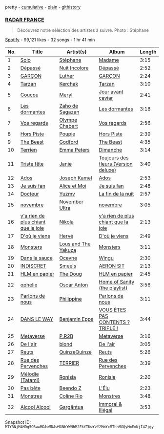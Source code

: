 pretty - [cumulative](/playlists/cumulative/37i9dQZF1DWWNlI0CRgWup.md) - [plain](/playlists/plain/37i9dQZF1DWWNlI0CRgWup) - [githistory](https://github.githistory.xyz/mackorone/spotify-playlist-archive/blob/main/playlists/plain/37i9dQZF1DWWNlI0CRgWup)

### [RADAR FRANCE](https://open.spotify.com/playlist/37i9dQZF1DWWNlI0CRgWup)

> Découvrez notre sélection des artistes à suivre\. Photo : Stéphane

[Spotify](https://open.spotify.com/user/spotify) - 99,121 likes - 32 songs - 1 hr 41 min

| No. | Title | Artist(s) | Album | Length |
|---|---|---|---|---|
| 1 | [Solo](https://open.spotify.com/track/3bfW2D6xj3mspwxwi3ieyl) | [Stéphane](https://open.spotify.com/artist/1ONaDILNtXKICFlrBdmgif) | [Madame](https://open.spotify.com/album/55Ya1piow9PzoMfpGfswLd) | 3:15 |
| 2 | [Dépassé](https://open.spotify.com/track/5bOWPM362XpMa8zn6UR9te) | [Nuit Incolore](https://open.spotify.com/artist/2oOAiE62UgqjCEWTHPdn0F) | [Dépassé](https://open.spotify.com/album/1WsuPxnNB1pgkd1a5UsgrS) | 2:52 |
| 3 | [GARÇON](https://open.spotify.com/track/7wZnwgGkwpJ8EYJ6VEJD2A) | [Luther](https://open.spotify.com/artist/712cOCN3mpraX2UOgUvdHW) | [GARÇON](https://open.spotify.com/album/0pgPGBjDayWlzT8eAjjcKG) | 2:24 |
| 4 | [Tarzan](https://open.spotify.com/track/7bTEYM4keeHBnm8h0nBj5G) | [Kerchak](https://open.spotify.com/artist/1nRbtbdYK51y71nVOxu332) | [Tarzan](https://open.spotify.com/album/0vvWbMFuL708tNtMx4Z2QL) | 3:10 |
| 5 | [Coucou](https://open.spotify.com/track/3kiTnvHHKipoAwa40GTGGy) | [Meryl](https://open.spotify.com/artist/1AT8NKdQOU0EVPu6ehN4NA) | [Jour avant caviar](https://open.spotify.com/album/4PX1ZZFjRIhHG57nRSP4mF) | 2:41 |
| 6 | [Les dormantes](https://open.spotify.com/track/5FRYkF4q7TJ3QRHn2aWZHr) | [Zaho de Sagazan](https://open.spotify.com/artist/38GSybQjdc6sxptciOkxMq) | [Les dormantes](https://open.spotify.com/album/58Gqv2FeIlHyw0mxSnRs9Q) | 3:18 |
| 7 | [Vos regards](https://open.spotify.com/track/6Q5zrEyK6J1M0NtKAbjLGJ) | [Olympe Chabert](https://open.spotify.com/artist/5vAhRi3Q9OFWN9C8pO3oTp) | [Vos regards](https://open.spotify.com/album/1HBzsUdxo3pg4Dk8U3CWUz) | 2:56 |
| 8 | [Hors Piste](https://open.spotify.com/track/7LrVEMD3Qtva05qoBivomr) | [Poupie](https://open.spotify.com/artist/71x0OO2toFjXrMRcufL9tv) | [Hors Piste](https://open.spotify.com/album/7npKfCu8EwFlXqSvErPZCj) | 2:39 |
| 9 | [The Beast](https://open.spotify.com/track/5nE5gmDADdXZ3LwES22kYt) | [Godford](https://open.spotify.com/artist/4pUwtnbS6FdBniLp410AOu) | [The Beast](https://open.spotify.com/album/3U9XwEP5Ia637qr6yX3578) | 4:35 |
| 10 | [Terrien](https://open.spotify.com/track/3zxgaONWwTwSWuisr4SV0Q) | [Emma Peters](https://open.spotify.com/artist/6lY6kOVMG0mR07JTzU33o5) | [Dimanche](https://open.spotify.com/album/5KnRVFct1nHFXTJ3iavsLq) | 3:14 |
| 11 | [Triste fête](https://open.spotify.com/track/7lF4vYpokRbb9tdAq12tbx) | [Janie](https://open.spotify.com/artist/2WSFLb1izcqFnU9KakhCnU) | [Toujours des fleurs \(Version deluxe\)](https://open.spotify.com/album/1UK0794RKtEfbCRhUV2yRj) | 3:40 |
| 12 | [Ados](https://open.spotify.com/track/0gc9MiWqo0me326ecRzaPg) | [Joseph Kamel](https://open.spotify.com/artist/5SQFDZOMgKao4hMpULEaoI) | [Ados](https://open.spotify.com/album/2Og8w5f5fU4PEMH3GbNgZw) | 2:53 |
| 13 | [Je suis fan](https://open.spotify.com/track/0ek3SCgTcQBeRE897H2IDp) | [Alice et Moi](https://open.spotify.com/artist/1NcCVE1FRpBSlN3LcAfhn3) | [Je suis fan](https://open.spotify.com/album/6CDA4RgsL8Mney02IwKaPH) | 2:48 |
| 14 | [Docteur](https://open.spotify.com/track/0WoXJsM5EKwhYURKx3p1p2) | [Yuzmv](https://open.spotify.com/artist/1cYA2rnKwpVYe9iVH3Djjm) | [La fin de la nuit](https://open.spotify.com/album/61B9Jgp1u9U46CUNIFOJfb) | 2:57 |
| 15 | [novembre](https://open.spotify.com/track/30icGaTYAoxKjczSHfoSG2) | [November Ultra](https://open.spotify.com/artist/0naOCLau0NmL1kdFlbZAfr) | [novembre](https://open.spotify.com/album/66VkskaQjFwIhORK51Ke6S) | 3:05 |
| 16 | [y'a rien de plus chiant que la joie](https://open.spotify.com/track/2qpfUuhooMWT7m3o6Jg0CB) | [Nikola](https://open.spotify.com/artist/0JEBnGhyAmu2hlEgZE2Ydj) | [y'a rien de plus chiant que la joie](https://open.spotify.com/album/1ApHah4ETKmbD3pSpO9mBB) | 2:13 |
| 17 | [D'où je viens](https://open.spotify.com/track/3r5HKO6wkcIOMwn0jp76nG) | [Hervé](https://open.spotify.com/artist/3mNXGOPYzxYiGxttEvJ9hx) | [D'où je viens](https://open.spotify.com/album/3VXCSVRtvJNavOvT5972Y3) | 2:49 |
| 18 | [Monsters](https://open.spotify.com/track/7GCm7A124YRmDNOy1WKVc7) | [Lous and The Yakuza](https://open.spotify.com/artist/2HPiMwJktBXqakN0hnON2R) | [Monsters](https://open.spotify.com/album/6g0oLxGFKAl7VvuQaIIgg9) | 3:11 |
| 19 | [Dans la sauce](https://open.spotify.com/track/4JotkTX7ImmIoQK5gwBIIh) | [Ocevne](https://open.spotify.com/artist/0K4D8NX2d2sMQlvWcfLhSL) | [Wingu](https://open.spotify.com/album/5Xd5Rh3JdkV5sJ0HVf1vB6) | 2:30 |
| 20 | [INDISCRET](https://open.spotify.com/track/2XkZf7PB3MjaBdnzR2KFSo) | [Smeels](https://open.spotify.com/artist/6FyY3mlFrDdKUX35GrzeOZ) | [AERON SIT](https://open.spotify.com/album/499DppgglIUt1d6UD6GNW8) | 2:13 |
| 21 | [HLM en papier](https://open.spotify.com/track/1H2XgIWqSYq0hNGEBjoslV) | [The Doug](https://open.spotify.com/artist/1AT7xbkG9hKbNlvGfZtA7S) | [HLM en papier](https://open.spotify.com/album/7oJAgG54spaDSF0oyD8OFH) | 2:45 |
| 22 | [ophelie](https://open.spotify.com/track/6XdxQd4EFvYOvWYqr1KXm3) | [Oscar Anton](https://open.spotify.com/artist/1g3dAnqp218LiNN9ng5dIh) | [Home of Sanity \(the playlist\)](https://open.spotify.com/album/0HuDE3XfOnoI068AEUaLmE) | 3:56 |
| 23 | [Parlons de nous](https://open.spotify.com/track/4ReQJvkxH6Ab1H2aeQToU8) | [Philippine](https://open.spotify.com/artist/0jm6JzrAGaSgKY02PI2k4E) | [Parlons de nous](https://open.spotify.com/album/7BhzlJRv10yLohFzjJUKkk) | 3:11 |
| 24 | [DANS LE WAY](https://open.spotify.com/track/3WDx6AjGrZyrOygj6RCoHf) | [Benjamin Epps](https://open.spotify.com/artist/2quhaEEtVvUNS0HwL1EJNn) | [VOUS ÊTES PAS CONTENTS ? TRIPLÉ !](https://open.spotify.com/album/1sXTto4AKCeNd8yKON0lHh) | 3:44 |
| 25 | [Metaverse](https://open.spotify.com/track/5WfMk2vk5hMD1bzByNJCC6) | [P.R2B](https://open.spotify.com/artist/6R6tuqCxJRopO4bE8nfLGk) | [Metaverse](https://open.spotify.com/album/0feXuheWM3Kk6koWrQhqwt) | 3:16 |
| 26 | [De l'air](https://open.spotify.com/track/3RwiaS8Oala36KdO9mkRZU) | [blond](https://open.spotify.com/artist/6bAfbEF8yCMBTtXEBFLh2x) | [De l'air](https://open.spotify.com/album/1y9oWG3buItRT8Ew4aRStV) | 3:05 |
| 27 | [Reuts](https://open.spotify.com/track/6nhd4cWEYapY5704NqOcOk) | [QuinzeQuinze](https://open.spotify.com/artist/2SWMwDn0bu2QcXwBWznf5u) | [Reuts](https://open.spotify.com/album/795vZthVqnG9wdjAqXsMux) | 5:26 |
| 28 | [Rue des Pervenches](https://open.spotify.com/track/3UcIv7IH3RFHKOVOAJEgiz) | [TERRIER](https://open.spotify.com/artist/3GdYpfWMn7epxH2sHheonJ) | [Rue des Pervenches](https://open.spotify.com/album/1vULaCp3YiTYTzgUdPemW5) | 3:39 |
| 29 | [Mélodie \(Tatami\)](https://open.spotify.com/track/78cYGQUXUNS5LZuNRzeqk7) | [Ronisia](https://open.spotify.com/artist/4krMq8pXkLVTGplpYgHlnV) | [Ronisia](https://open.spotify.com/album/5T2XIptVJAJM0KIs6aWxWo) | 2:20 |
| 30 | [Pas bête](https://open.spotify.com/track/3TVUW7bJJWDOonkVCZxfLV) | [Beendo Z](https://open.spotify.com/artist/7a35Zdc78bDXJv2vYf5hSO) | [L'Élu](https://open.spotify.com/album/6UiV6zQxitBwaQ6Kw72W1i) | 2:23 |
| 31 | [Monstres](https://open.spotify.com/track/3YKiwttaOxs8As0Ttp8yzs) | [Coline Rio](https://open.spotify.com/artist/0avwZ2v9jOgVLB1IfimwdA) | [Monstres](https://open.spotify.com/album/1YwDFgQZtPg2lmFY1bfvEq) | 3:48 |
| 32 | [Alcool Alcool](https://open.spotify.com/track/6wriPlx1qGGI7yOrtSGNvY) | [Gargäntua](https://open.spotify.com/artist/1ScFJG5ccOnTPPUin8cPFu) | [Immoral & Illégal](https://open.spotify.com/album/0KKgZIUwkhKV82olpr3QIU) | 3:53 |

Snapshot ID: `MTY3NjM4MDg5OSwwMDAwMDAwMGNhYWNhM2FkYTUwYzY2MmYxMThhMGQyMmExNjI4Zjgy`
